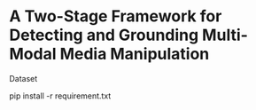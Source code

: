 # A Two-Stage Framework for Detecting and Grounding Multi-Modal Media Manipulation

Dataset


pip install -r requirement.txt
